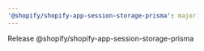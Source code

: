 ```yaml
---
'@shopify/shopify-app-session-storage-prisma': major
---
```


Release @shopify/shopify-app-session-storage-prisma
